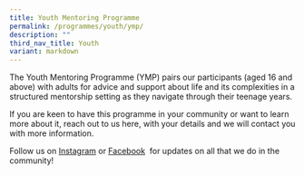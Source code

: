 ```yaml
---
title: Youth Mentoring Programme
permalink: /programmes/youth/ymp/
description: ""
third_nav_title: Youth
variant: markdown
---
```

The Youth Mentoring Programme (YMP) pairs our participants (aged 16 and above) with adults for advice and support about life and its complexities in a structured mentorship setting as they navigate through their teenage years. 


If you are keen to have this programme in your community or want to learn more about it, reach out to us here, with your details and we will contact you with more information.

Follow us on&nbsp;[Instagram](https://www.instagram.com/sportcares/)&nbsp;or&nbsp;[Facebook](https://www.facebook.com/SportCaresSG)&nbsp; for updates on all that we do in the community!